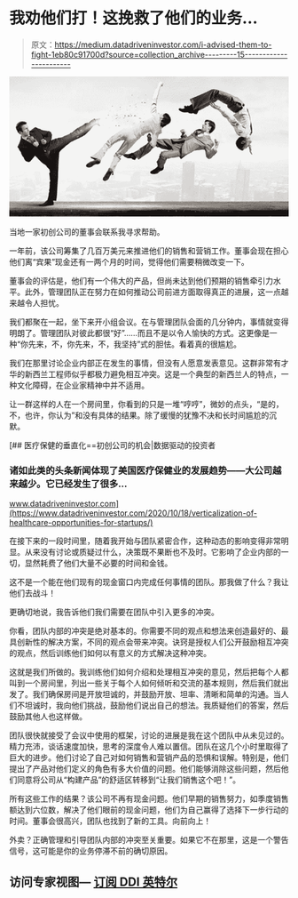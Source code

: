 # 我劝他们打！这挽救了他们的业务…

> 原文：<https://medium.datadriveninvestor.com/i-advised-them-to-fight-1eb80c91700d?source=collection_archive---------15----------------------->

![](img/f6e6efdba87bf8456aa26e1610c76a37.png)

当地一家初创公司的董事会联系我寻求帮助。

一年前，该公司筹集了几百万美元来推进他们的销售和营销工作。董事会现在担心他们离“宾果”现金还有一两个月的时间，觉得他们需要稍微改变一下。

董事会的评估是，他们有一个伟大的产品，但尚未达到他们预期的销售牵引力水平。此外，管理团队正在努力在如何推动公司前进方面取得真正的进展，这一点越来越令人担忧。

我们都聚在一起，坐下来开小组会议。在与管理团队会面的几分钟内，事情就变得明朗了。管理团队对彼此都很“好”……而且不是以令人愉快的方式。这更像是一种“你先来，不，你先来，不，我坚持”式的胆怯。看着真的很尴尬。

我们在那里讨论企业内部正在发生的事情，但没有人愿意发表意见。这群非常有才华的新西兰工程师似乎都极力避免相互冲突。这是一个典型的新西兰人的特点，一种文化障碍，在企业家精神中并不适用。

让一群这样的人在一个房间里，你看到的只是一堆“哼哼”，微妙的点头，“是的，不，也许，你认为”和没有具体的结果。除了缓慢的犹豫不决和长时间尴尬的沉默。

[](https://www.datadriveninvestor.com/2020/10/18/verticalization-of-healthcare-opportunities-for-startups/) [## 医疗保健的垂直化==初创公司的机会|数据驱动的投资者

### 诸如此类的头条新闻体现了美国医疗保健业的发展趋势——大公司越来越少。它已经发生了很多…

www.datadriveninvestor.com](https://www.datadriveninvestor.com/2020/10/18/verticalization-of-healthcare-opportunities-for-startups/) 

在接下来的一段时间里，随着我开始与团队紧密合作，这种动态的影响变得非常明显。从来没有讨论或质疑过什么，决策既不果断也不及时。它影响了企业内部的一切，显然耗费了他们大量不必要的时间和金钱。

这不是一个能在他们现有的现金窗口内完成任何事情的团队。那我做了什么？我让他们去战斗！

更确切地说，我告诉他们我们需要在团队中引入更多的冲突。

你看，团队内部的冲突是绝对基本的。你需要不同的观点和想法来创造最好的、最具创新性的解决方案，不同的观点会带来冲突。诀窍是授权人们公开鼓励相互冲突的观点，然后训练他们如何以有意义的方式解决这种冲突。

这就是我们所做的。我训练他们如何介绍和处理相互冲突的意见，然后把每个人都叫到一个房间里，列出一些关于每个人如何倾听和交流的基本规则，然后我们就出发了。我们确保房间是开放坦诚的，并鼓励开放、坦率、清晰和简单的沟通。当人们不坦诚时，我向他们挑战，鼓励他们说出自己的想法。我质疑他们的答案，然后鼓励其他人也这样做。

团队很快就接受了会议中使用的框架，讨论的进展是我在这个团队中从未见过的。精力充沛，谈话速度加快，思考的深度令人难以置信。团队在这几个小时里取得了巨大的进步。他们讨论了自己对如何销售和营销产品的恐惧和误解。特别是，他们提出了产品对他们定义的角色有多大价值的问题。他们能够消除这些问题，然后他们同意将公司从“构建产品”的舒适区转移到“让我们销售这个吧！”。

所有这些工作的结果？该公司不再有现金问题。他们早期的销售努力，如季度销售额达到六位数，解决了他们眼前的现金问题，他们为自己赢得了选择下一步行动的时间。董事会很高兴，团队也找到了新的工具。向前向上！

外卖？正确管理和引导团队内部的冲突至关重要。如果它不在那里，这是一个警告信号，这可能是你的业务停滞不前的确切原因。

## 访问专家视图— [订阅 DDI 英特尔](https://datadriveninvestor.com/ddi-intel)